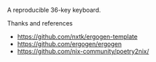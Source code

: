 A reproducible 36-key keyboard.

Thanks and references

* https://github.com/nxtk/ergogen-template
* https://github.com/ergogen/ergogen
* https://github.com/nix-community/poetry2nix/

